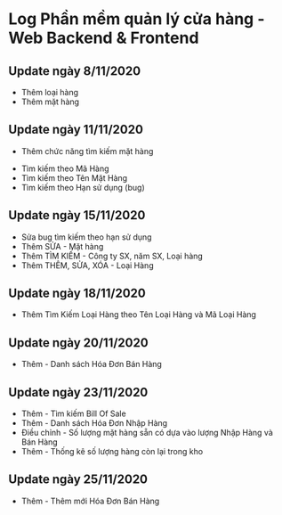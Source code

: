 # Log Phần mềm quản lý cửa hàng - Web Backend & Frontend

## Update ngày 8/11/2020
- Thêm loại hàng
- Thêm mặt hàng

## Update ngày 11/11/2020
- Thêm chức năng tìm kiếm mặt hàng
+ Tìm kiếm theo Mã Hàng
+ Tìm kiếm theo Tên Mặt Hàng
+ Tìm kiếm theo Hạn sử dụng (bug)

## Update ngày 15/11/2020
+ Sửa bug tìm kiếm theo hạn sử dụng
+ Thêm SỬA - Mặt hàng
+ Thêm TÌM KIẾM - Công ty SX, năm SX, Loại hàng
+ Thêm THÊM, SỬA, XÓA - Loại Hàng

## Update ngày 18/11/2020
+ Thêm Tìm Kiếm Loại Hàng theo Tên Loại Hàng và Mã Loại Hàng

## Update ngày 20/11/2020
+ Thêm - Danh sách Hóa Đơn Bán Hàng

## Update ngày 23/11/2020
+ Thêm - Tìm kiếm Bill Of Sale
+ Thêm - Danh sách Hóa Đơn Nhập Hàng
+ Điều chỉnh - Số lượng mặt hàng sẵn có dựa vào lượng Nhập Hàng và Bán Hàng
+ Thêm - Thống kê số lượng hàng còn lại trong kho

## Update ngày 25/11/2020
+ Thêm - Thêm mới Hóa Đơn Bán Hàng